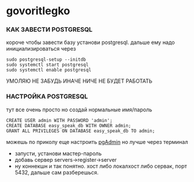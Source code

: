 # govoritlegko
### КАК ЗАВЕСТИ POSTGRESQL
короче чтобы завести базу установи postgresql. дальше ему надо инициализироваться через
```
sudo postgresql-setup --initdb
sudo systemctl start postgresql
sudo systemctl enable postgresql
```
УМОЛЯЮ НЕ ЗАБУДЬ ИНАЧЕ НИЧЕ НЕ БУДЕТ РАБОТАТЬ

### НАСТРОЙКА POSTGRESQL
тут все очень просто но создай нормальные имя/пароль
```
CREATE USER admin WITH PASSWORD 'admin';
CREATE DATABASE easy_speak_db WITH OWNER admin;
GRANT ALL PRIVILEGES ON DATABASE easy_speak_db TO admin;
```

можешь по приколу еще настроить [pgAdmin](https://www.pgadmin.org/) но лучше через терминал
- запусти, установи мастер-пароль
- добавь сервер servers->register->server
- ну коннекшн и так понятно. хост либо локалхост либо сервак, порт 5432, дальше сам разберешься.
  
